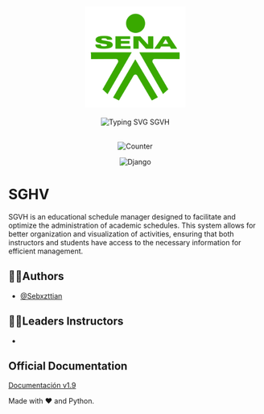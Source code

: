 <!-- Banner SAGA -->
<div align="center">
  <img height="200px" src="public/img/logo_green_2023.png" alt="Logo SENA"/>
</div>
<br>
<div align="center">
  <img src="https://readme-typing-svg.demolab.com?font=Fira+Code&duration=3000&pause=500&color=3BAA35&center=true&width=435&lines=Welcome+to+SGVH;A+Django+Project" alt="Typing SVG SGVH"/>
</div>
<br>
<div align="center">
<p align="center"> <img height="24px" src="https://komarev.com/ghpvc/?username=xh0pe&label=Users&color=1abc58&style=flat" alt="Counter" /> </p>

  ![Django](https://img.shields.io/badge/django-%23092E20.svg?style=for-the-badge&logo=django&logoColor=white)
</div>

<!-- Información principal -->
# SGHV

SGVH is an educational schedule manager designed to facilitate and optimize the administration of academic schedules. This system allows for better organization and visualization of activities, ensuring that both instructors and students have access to the necessary information for efficient management.

<!-- Autores del proyecto -->
## 👨‍💻Authors

- [@Sebxzttian](https://github.com/Sebxzttian)

## 👨‍🏫Leaders Instructors
- 

<!-- Documentación oficial -->
## Official Documentation

[Documentación v1.9]()

Made with ❤️ and Python.
